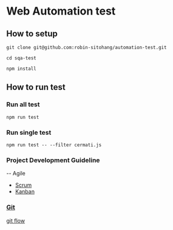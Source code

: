 # Web Automation test

## How to setup

```
git clone git@github.com:robin-sitohang/automation-test.git

cd sqa-test

npm install
```

## How to run test

### Run all test

```
npm run test
```

### Run single test

```
npm run test -- --filter cermati.js
```

 ### Project Development Guideline
 -- Agile
* [Scrum](https://www.lucidchart.com/blog/agile-vs-waterfall-vs-kanban-vs-scrum)
* [Kanban](https://www.atlassian.com/agile/kanban/kanban-vs-scrum)
    	   	 	           
	       
### [Git](https://git-scm.com/)
[git flow](https://www.atlassian.com/git/tutorials/comparing-workflows/gitflow-workflow)
